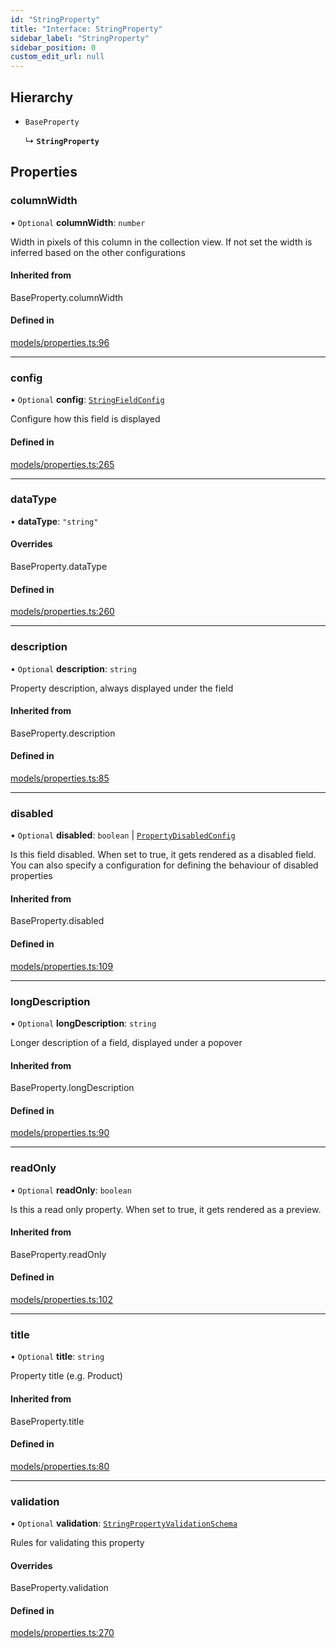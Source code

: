 ```yaml
---
id: "StringProperty"
title: "Interface: StringProperty"
sidebar_label: "StringProperty"
sidebar_position: 0
custom_edit_url: null
---
```


## Hierarchy

- `BaseProperty`

  ↳ **`StringProperty`**

## Properties

### columnWidth

• `Optional` **columnWidth**: `number`

Width in pixels of this column in the collection view. If not set
the width is inferred based on the other configurations

#### Inherited from

BaseProperty.columnWidth

#### Defined in

[models/properties.ts:96](https://github.com/Camberi/firecms/blob/2d60fba/src/models/properties.ts#L96)

___

### config

• `Optional` **config**: [`StringFieldConfig`](StringFieldConfig)

Configure how this field is displayed

#### Defined in

[models/properties.ts:265](https://github.com/Camberi/firecms/blob/2d60fba/src/models/properties.ts#L265)

___

### dataType

• **dataType**: ``"string"``

#### Overrides

BaseProperty.dataType

#### Defined in

[models/properties.ts:260](https://github.com/Camberi/firecms/blob/2d60fba/src/models/properties.ts#L260)

___

### description

• `Optional` **description**: `string`

Property description, always displayed under the field

#### Inherited from

BaseProperty.description

#### Defined in

[models/properties.ts:85](https://github.com/Camberi/firecms/blob/2d60fba/src/models/properties.ts#L85)

___

### disabled

• `Optional` **disabled**: `boolean` \| [`PropertyDisabledConfig`](PropertyDisabledConfig)

Is this field disabled. When set to true, it gets rendered as a
disabled field. You can also specify a configuration for defining the
behaviour of disabled properties

#### Inherited from

BaseProperty.disabled

#### Defined in

[models/properties.ts:109](https://github.com/Camberi/firecms/blob/2d60fba/src/models/properties.ts#L109)

___

### longDescription

• `Optional` **longDescription**: `string`

Longer description of a field, displayed under a popover

#### Inherited from

BaseProperty.longDescription

#### Defined in

[models/properties.ts:90](https://github.com/Camberi/firecms/blob/2d60fba/src/models/properties.ts#L90)

___

### readOnly

• `Optional` **readOnly**: `boolean`

Is this a read only property. When set to true, it gets rendered as a
preview.

#### Inherited from

BaseProperty.readOnly

#### Defined in

[models/properties.ts:102](https://github.com/Camberi/firecms/blob/2d60fba/src/models/properties.ts#L102)

___

### title

• `Optional` **title**: `string`

Property title (e.g. Product)

#### Inherited from

BaseProperty.title

#### Defined in

[models/properties.ts:80](https://github.com/Camberi/firecms/blob/2d60fba/src/models/properties.ts#L80)

___

### validation

• `Optional` **validation**: [`StringPropertyValidationSchema`](StringPropertyValidationSchema)

Rules for validating this property

#### Overrides

BaseProperty.validation

#### Defined in

[models/properties.ts:270](https://github.com/Camberi/firecms/blob/2d60fba/src/models/properties.ts#L270)
